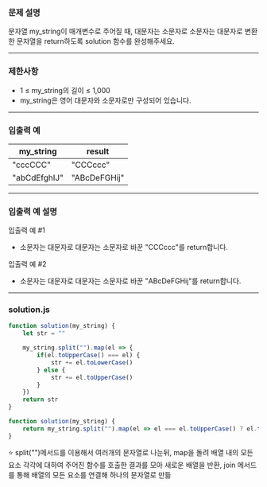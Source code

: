 ### 문제 설명

문자열 my_string이 매개변수로 주어질 때, 대문자는 소문자로 소문자는 대문자로 변환한 문자열을 return하도록 solution 함수를 완성해주세요.

---

### 제한사항

* 1 ≤ my_string의 길이 ≤ 1,000
* my_string은 영어 대문자와 소문자로만 구성되어 있습니다.

---

### 입출력 예

my_string	 | result
-- | --
"cccCCC" | "CCCccc"
"abCdEfghIJ" | "ABcDeFGHij"

---

### 입출력 예 설명

입출력 예 #1

* 소문자는 대문자로 대문자는 소문자로 바꾼 "CCCccc"를 return합니다.

입출력 예 #2

* 소문자는 대문자로 대문자는 소문자로 바꾼 "ABcDeFGHij"를 return합니다.

---

### solution.js

```js
function solution(my_string) {
    let str = ""

    my_string.split("").map(el => {
        if(el.toUpperCase() === el) {
            str += el.toLowerCase()
        } else {
            str += el.toUpperCase()
        }
    })
    return str
}
```
```js
function solution(my_string) {
    return my_string.split("").map(el => el === el.toUpperCase() ? el.toLowerCase() : el.toUpperCase()).join("")
}
```

⭐️ split("")메서드를 이용해서 여러개의 문자열로 나눈뒤, map을 돌려 배열 내의 모든 요소 각각에 대하여 주어진 함수를 호출한 결과를 모아 새로운 배열을 반환, 
   join 메서드를 통해 배열의 모든 요소를 연결해 하나의 문자열로 만듦
